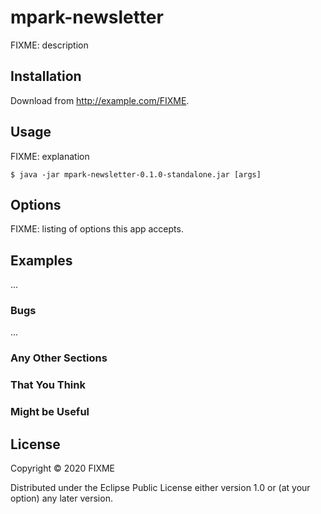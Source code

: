 # mpark-newsletter

FIXME: description

## Installation

Download from http://example.com/FIXME.

## Usage

FIXME: explanation

    $ java -jar mpark-newsletter-0.1.0-standalone.jar [args]

## Options

FIXME: listing of options this app accepts.

## Examples

...

### Bugs

...

### Any Other Sections
### That You Think
### Might be Useful

## License

Copyright © 2020 FIXME

Distributed under the Eclipse Public License either version 1.0 or (at
your option) any later version.
